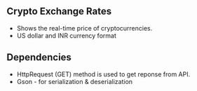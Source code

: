 ## Crypto Exchange Rates
<ul>
  <li>Shows the real-time price of cryptocurrencies.</li>
  <li>US dollar and INR currency format</li>
</ul>  

## Dependencies
<ul>
  <li>HttpRequest (GET) method is used to get reponse from API.</li>
  <li>Gson - for serialization & deserialization</li>
</ul> 
